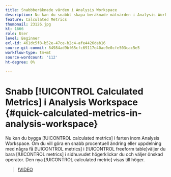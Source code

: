```yaml
---
title: Snabbberäknade värden i Analysis Workspace
description: Nu kan du snabbt skapa beräknade mätvärden i Analysis Workspace.  Om du vill göra en snabb procentuell ändring eller division med några mätvärden i frihandstabellen väljer du bara mätvärdena i huvudet, högerklickar och väljer den operator du vill använda.  Det nya beräknade måttet visas till höger.
feature: Calculated Metrics
thumbnail: 23126.jpg
kt: 1666
role: User
level: Beginner
exl-id: 461dc5f8-b52e-47ce-b2c4-afe4426dab16
source-git-commit: 84984ad9bf65cfc69117e40ac0e0cfe503cac5e5
workflow-type: tm+mt
source-wordcount: '112'
ht-degree: 0%

---
```


# Snabb [!UICONTROL Calculated Metrics] i Analysis Workspace {#quick-calculated-metrics-in-analysis-workspace}

Nu kan du bygga [!UICONTROL calculated metrics] i farten inom Analysis Workspace.  Om du vill göra en snabb procentuell ändring eller uppdelning med några få [!UICONTROL metrics] i [!UICONTROL freeform table]väljer du bara [!UICONTROL metrics] i sidhuvudet högerklickar du och väljer önskad operator.  Den nya [!UICONTROL calculated metric] visas till höger.

>[!VIDEO](https://video.tv.adobe.com/v/23126/?quality=12&learn=on)
